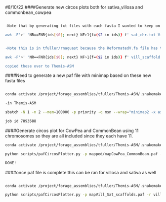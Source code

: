 #8/10/22
####Generate new circos plots both for sativa_villosa and commonbean_cowpea

```bash

-Note that by generating txt files with each fasta I wanted to keep on it's own line I could use these as input to parse and extract the subset into new fasta files with awk

awk -F'>' 'NR==FNR{ids[$0]; next} NF>1{f=($2 in ids)} f' sat_chr.txt Vicia_sativa_reorg.fa > sat_chrs.fa


-Note this is in tfuller/rnaquast because the ReformatedV.fa file has the shortened scaffold names already

awk -F'>' 'NR==FNR{ids[$0]; next} NF>1{f=($2 in ids)} f' vill_scaffold.txt ReformatedV.fa > vill_scaffolds.fa

copied these over to Themis-ASM
```

####Need to generate a new paf file with minimap based on these new fasta files

```bash

conda activate /project/forage_assemblies/tfuller/Themis-ASM/.snakemake/conda/71004de4/

-in Themis-ASM

sbatch -N 1 -n 2 --mem=100000 -p priority -q msn --wrap="minimap2 -x asm10 -t 8 vill_scaffolds.fa sat_chrs.fa > mapVill_Sat_scaffolds.paf"

job id 7893588
```

####Generate circos plot for CowPea and CommonBean using 11 chromosomes so they are all included since they each have 11.

```bash
conda activate /project/forage_assemblies/tfuller/Themis-ASM/.snakemake/conda/3626987c/

python scripts/pafCircosPlotter.py -p mapped/mapCowPea_CommonBean.paf -r fastas/CowPea.fa -q fastas/CommonBean.fa -o CowPea_CommonBean_circos_100000 -c 11 -m 100000

DONE!
```
####once paf file is complete this can be ran for villosa and sativa as well

```bash

conda activate /project/forage_assemblies/tfuller/Themis-ASM/.snakemake/conda/3626987c/

python scripts/pafCircosPlotter.py -p mapVill_Sat_scaffolds.paf -r vill_scaffolds.fa -q sat_chrs.fa -o vill_sat_circos_100000 -c 10 -m 100000

